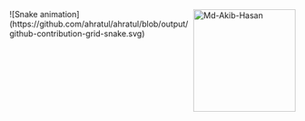 <div> 
  <img align="right" height="180em" alt="Md-Akib-Hasan" src="https://media.giphy.com/media/l44Qqz6gO6JiVV3pu/giphy.gif">
<div> 
![Snake animation](https://github.com/ahratul/ahratul/blob/output/github-contribution-grid-snake.svg)

